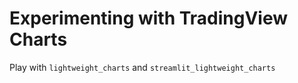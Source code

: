 # Experimenting with TradingView Charts

Play with `lightweight_charts` and `streamlit_lightweight_charts`
